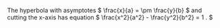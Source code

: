 The hyperbola with asymptotes $  \frac{x}{a} = \pm \frac{y}{b} $ and
cutting the x-axis has equation
$ \frac{x^2}{a^2} - \frac{y^2}{b^2} = 1 . $
